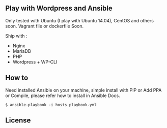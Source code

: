 ## Play with Wordpress and Ansible

Only tested with Ubuntu (I play with Ubuntu 14.04), CentOS and others soon. Vagrant file or dockerfile Soon.

Ship with :
- Nginx
- MariaDB
- PHP
- Wordpress + WP-CLI

## How to

Need installed Ansible on your machine, simple install with PIP or Add PPA or Compile, please refer how to install in Ansible Docs.

```
$ ansible-playbook -i hosts playbook.yml
```

## License
